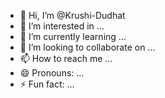 - 👋 Hi, I’m @Krushi-Dudhat
- 👀 I’m interested in ...
- 🌱 I’m currently learning ...
- 💞️ I’m looking to collaborate on ...
- 📫 How to reach me ...
- 😄 Pronouns: ...
- ⚡ Fun fact: ...

<!---
Krushi-Dudhat/Krushi-Dudhat is a ✨ special ✨ repository because its `README.md` (this file) appears on your GitHub profile.
You can click the Preview link to take a look at your changes.
--->
